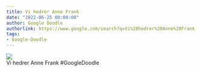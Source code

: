```yaml
---
title: Vi hedrer Anne Frank
date: "2022-06-25 00:00:00"
author: Google Doodle
authorlink: https://www.google.com/search?q=Vi%20hedrer%20Anne%20Frank
tags:
- Google-Doodle
---
```

<img src="https://www.google.com/logos/doodles/2022/zu-ehren-von-anne-frank-6753651837109810.3-l.png" referrerpolicy="no-referrer"><br>Vi hedrer Anne Frank #GoogleDoodle